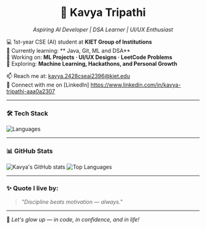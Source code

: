 <div align="center">

# 🌸 Kavya Tripathi

*Aspiring AI Developer | DSA Learner | UI/UX Enthusiast*

</div>


💻 1st-year CSE (AI) student at **KIET Group of Institutions**  
🌱 Currently learning: ** Java, Git, ML and DSA**  
🎯 Working on: **ML Projects · UI/UX Designs · LeetCode Problems**  
🧠 Exploring: **Machine Learning, Hackathons, and Personal Growth**  

📫 Reach me at: kavya.2428cseai2396@kiet.edu  
🔗 Connect with me on [LinkedIn] https://www.linkedin.com/in/kavya-tripathi-aaa0a2307

---

### 🛠️ Tech Stack
![Languages](https://skillicons.dev/icons?i=java,html,css,python,git,figma)

---

### 📊 GitHub Stats

![Kavya's GitHub stats](https://github-readme-stats.vercel.app/api?username=Kavyatripathi-GIF&show_icons=true&theme=tokyonight&hide_rank=true)
![Top Languages](https://github-readme-stats.vercel.app/api/top-langs/?username=Kavyatripathi-GIF&layout=compact&theme=tokyonight)

---

### ✨ Quote I live by:
> *"Discipline beats motivation — always."*

---

🌟 *Let's glow up — in code, in confidence, and in life!*  

